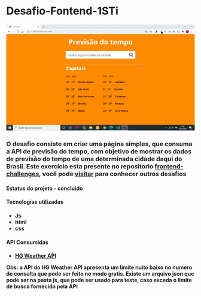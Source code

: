 <h1>
    <a>Desafio-Fontend-1STi</a>
</h1>
<p>
    <img src="img/img-demo.gif"/>
</p>

<h3>
    O desafio consiste em criar uma página simples, que consuma a API de previsão do tempo, com objetivo de mostrar os dados de previsão do tempo de uma determinada cidade daqui do Brasil. Este exercício esta presente no repositorio
    <a href="https://github.com/felipefialho/frontend-challenges">frontend-challenges</a>, você pode <a href="https://github.com/felipefialho/frontend-challenges"> visitar</a> para conhecer outros desafios
</h3>
<h4>Estatus do projeto - concluido<h4>
<h4>Tecnologias utilizadas<h4>
<ul>
    <li>Js</li>
    <li>html</li>
    <li>css</li>
</ul>
<h4>API Consumidas<h4>
<ul>
    <li>
        <a href="https://hgbrasil.com/status/weather"> 
            HG Weather API
        </a>
    </li>
</ul>
<p> Obs: a API do HG Weather API apresenta um limite nuito baixo no numero de consulta que pode ser feito no modo gratis. Existe um arquivo json que pode ser na pasta  js, que pode ser usado para teste, caso exceda o limite de busca fornecido pela API </p>